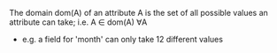 The domain dom(A) of an attribute A is the set of all possible values an attribute can take; i.e. A ∈ dom(A) ∀A

- e.g. a field for 'month' can only take 12 different values
